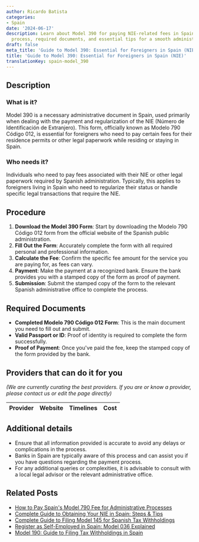 ```yaml
---
author: Ricardo Batista
categories:
- Spain
date: '2024-06-17'
description: Learn about Model 390 for paying NIE-related fees in Spain. Step-by-step
  process, required documents, and essential tips for a smooth administrative procedure.
draft: false
meta_title: 'Guide to Model 390: Essential for Foreigners in Spain (NIE)'
title: 'Guide to Model 390: Essential for Foreigners in Spain (NIE)'
translationKey: spain-model_390
---
```


## Description
### What is it?
Model 390 is a necessary administrative document in Spain, used primarily when dealing with the payment and regularization of the NIE (Número de Identificación de Extranjero). This form, officially known as Modelo 790 Código 012, is essential for foreigners who need to pay certain fees for their residence permits or other legal paperwork while residing or staying in Spain.

### Who needs it?
Individuals who need to pay fees associated with their NIE or other legal paperwork required by Spanish administration. Typically, this applies to foreigners living in Spain who need to regularize their status or handle specific legal transactions that require the NIE.

## Procedure
1. **Download the Model 390 Form**: Start by downloading the Modelo 790 Código 012 form from the official website of the Spanish public administration.
2. **Fill Out the Form**: Accurately complete the form with all required personal and professional information.
3. **Calculate the Fee**: Confirm the specific fee amount for the service you are paying for, as fees can vary.
4. **Payment**: Make the payment at a recognized bank. Ensure the bank provides you with a stamped copy of the form as proof of payment.
5. **Submission**: Submit the stamped copy of the form to the relevant Spanish administrative office to complete the process.

## Required Documents
- **Completed Modelo 790 Código 012 Form**: This is the main document you need to fill out and submit.
- **Valid Passport or ID**: Proof of identity is required to complete the form successfully.
- **Proof of Payment**: Once you've paid the fee, keep the stamped copy of the form provided by the bank.

## Providers that can do it for you
_(We are currently curating the best providers. If you are or know a provider, please contact us or edit the page directly)_

| Provider        |     Website     |     Timelines    |       Cost      |
| :-------------: | :-------------: |  :-------------: | :-------------: |

## Additional details
- Ensure that all information provided is accurate to avoid any delays or complications in the process.
- Banks in Spain are typically aware of this process and can assist you if you have questions regarding the payment process.
- For any additional queries or complexities, it is advisable to consult with a local legal advisor or the relevant administrative office.
## Related Posts

- [How to Pay Spain's Model 790 Fee for Administrative Processes](https://tramitit.com/guides/spain/model_790/)
- [Complete Guide to Obtaining Your NIE in Spain: Steps & Tips](https://tramitit.com/guides/spain/nie_application/)
- [Complete Guide to Filing Model 145 for Spanish Tax Withholdings](https://tramitit.com/guides/spain/model_145/)
- [Register as Self-Employed in Spain: Model 036 Explained](https://tramitit.com/guides/spain/model_036/)
- [Model 190: Guide to Filing Tax Withholdings in Spain](https://tramitit.com/guides/spain/model_190/)